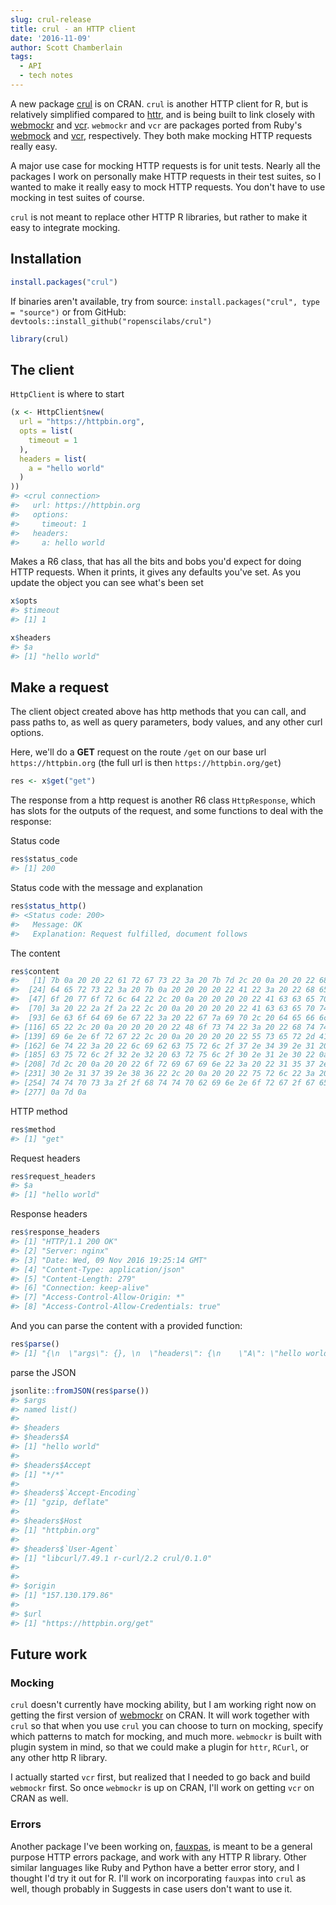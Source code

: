 ```yaml
---
slug: crul-release
title: crul - an HTTP client
date: '2016-11-09'
author: Scott Chamberlain
tags:
  - API
  - tech notes
---
```


A new package [crul](https://cran.rstudio.com/web/packages/crul) is
on CRAN. `crul` is another HTTP client for R, but is relatively simplified
compared to [httr](https://github.com/hadley/httr), and is being built
to link closely with [webmockr][webmockr] and [vcr][vcr]. `webmockr` and
`vcr` are packages ported from Ruby's [webmock](https://github.com/bblimke/webmock)
and [vcr](https://github.com/vcr/vcr), respectively.
They both make mocking HTTP requests really easy.

A major use case for mocking HTTP requests is for unit tests. Nearly all the
packages I work on personally make HTTP
requests in their test suites, so I wanted to make it really easy to
mock HTTP requests. You don't have to use mocking in test suites of course.

`crul` is not meant to replace other HTTP R libraries, but rather to make it
easy to integrate mocking.

## Installation


```r
install.packages("crul")
```

If binaries aren't available, try from source:
`install.packages("crul", type = "source")` or from GitHub:
`devtools::install_github("ropenscilabs/crul")`


```r
library(crul)
```

## The client

`HttpClient` is where to start


```r
(x <- HttpClient$new(
  url = "https://httpbin.org",
  opts = list(
    timeout = 1
  ),
  headers = list(
    a = "hello world"
  )
))
#> <crul connection>
#>   url: https://httpbin.org
#>   options:
#>     timeout: 1
#>   headers:
#>     a: hello world
```

Makes a R6 class, that has all the bits and bobs you'd expect for doing HTTP
requests. When it prints, it gives any defaults you've set. As you update
the object you can see what's been set


```r
x$opts
#> $timeout
#> [1] 1
```


```r
x$headers
#> $a
#> [1] "hello world"
```

## Make a request

The client object created above has http methods that you can call,
and pass paths to, as well as query parameters, body values, and any other
curl options.

Here, we'll do a __GET__ request on the route `/get` on our base url
`https://httpbin.org` (the full url is then `https://httpbin.org/get`)


```r
res <- x$get("get")
```

The response from a http request is another R6 class `HttpResponse`, which
has slots for the outputs of the request, and some functions to deal with
the response:

Status code


```r
res$status_code
#> [1] 200
```

Status code with the message and explanation


```r
res$status_http()
#> <Status code: 200>
#>   Message: OK
#>   Explanation: Request fulfilled, document follows
```

The content


```r
res$content
#>   [1] 7b 0a 20 20 22 61 72 67 73 22 3a 20 7b 7d 2c 20 0a 20 20 22 68 65 61
#>  [24] 64 65 72 73 22 3a 20 7b 0a 20 20 20 20 22 41 22 3a 20 22 68 65 6c 6c
#>  [47] 6f 20 77 6f 72 6c 64 22 2c 20 0a 20 20 20 20 22 41 63 63 65 70 74 22
#>  [70] 3a 20 22 2a 2f 2a 22 2c 20 0a 20 20 20 20 22 41 63 63 65 70 74 2d 45
#>  [93] 6e 63 6f 64 69 6e 67 22 3a 20 22 67 7a 69 70 2c 20 64 65 66 6c 61 74
#> [116] 65 22 2c 20 0a 20 20 20 20 22 48 6f 73 74 22 3a 20 22 68 74 74 70 62
#> [139] 69 6e 2e 6f 72 67 22 2c 20 0a 20 20 20 20 22 55 73 65 72 2d 41 67 65
#> [162] 6e 74 22 3a 20 22 6c 69 62 63 75 72 6c 2f 37 2e 34 39 2e 31 20 72 2d
#> [185] 63 75 72 6c 2f 32 2e 32 20 63 72 75 6c 2f 30 2e 31 2e 30 22 0a 20 20
#> [208] 7d 2c 20 0a 20 20 22 6f 72 69 67 69 6e 22 3a 20 22 31 35 37 2e 31 33
#> [231] 30 2e 31 37 39 2e 38 36 22 2c 20 0a 20 20 22 75 72 6c 22 3a 20 22 68
#> [254] 74 74 70 73 3a 2f 2f 68 74 74 70 62 69 6e 2e 6f 72 67 2f 67 65 74 22
#> [277] 0a 7d 0a
```

HTTP method


```r
res$method
#> [1] "get"
```

Request headers


```r
res$request_headers
#> $a
#> [1] "hello world"
```

Response headers


```r
res$response_headers
#> [1] "HTTP/1.1 200 OK"
#> [2] "Server: nginx"
#> [3] "Date: Wed, 09 Nov 2016 19:25:14 GMT"
#> [4] "Content-Type: application/json"
#> [5] "Content-Length: 279"
#> [6] "Connection: keep-alive"
#> [7] "Access-Control-Allow-Origin: *"
#> [8] "Access-Control-Allow-Credentials: true"
```

And you can parse the content with a provided function:


```r
res$parse()
#> [1] "{\n  \"args\": {}, \n  \"headers\": {\n    \"A\": \"hello world\", \n    \"Accept\": \"*/*\", \n    \"Accept-Encoding\": \"gzip, deflate\", \n    \"Host\": \"httpbin.org\", \n    \"User-Agent\": \"libcurl/7.49.1 r-curl/2.2 crul/0.1.0\"\n  }, \n  \"origin\": \"157.130.179.86\", \n  \"url\": \"https://httpbin.org/get\"\n}\n"
```

parse the JSON


```r
jsonlite::fromJSON(res$parse())
#> $args
#> named list()
#>
#> $headers
#> $headers$A
#> [1] "hello world"
#>
#> $headers$Accept
#> [1] "*/*"
#>
#> $headers$`Accept-Encoding`
#> [1] "gzip, deflate"
#>
#> $headers$Host
#> [1] "httpbin.org"
#>
#> $headers$`User-Agent`
#> [1] "libcurl/7.49.1 r-curl/2.2 crul/0.1.0"
#>
#>
#> $origin
#> [1] "157.130.179.86"
#>
#> $url
#> [1] "https://httpbin.org/get"
```

## Future work

### Mocking

`crul` doesn't currently have mocking ability, but I am working right now on
getting the first version of [webmockr][webmockr] on
CRAN. It will work together with `crul` so that when you use `crul` you can
choose to turn on mocking, specify which patterns to match for mocking,
and much more.  `webmockr` is built with plugin system in mind, so that we
could make a plugin for `httr`, `RCurl`, or any other http R library.

I actually started `vcr` first, but realized that I needed to go back and
build `webmockr` first. So once `webmockr` is up on CRAN, I'll work on getting
`vcr` on CRAN as well.

### Errors

Another package I've been working on, [fauxpas][fauxpas], is meant to be a
general purpose HTTP errors package, and work with any HTTP R library.
Other similar languages like Ruby and Python have a better error story,
and I thought I'd try it out for R.  I'll work on incorporating `fauxpas`
into `crul` as well, though probably in Suggests in case users don't want
to use it.


[webmockr]: https://github.com/ropenscilabs/webmockr
[vcr]: https://github.com/ropenscilabs/vcr
[fauxpas]: https://github.com/sckott/fauxpas
